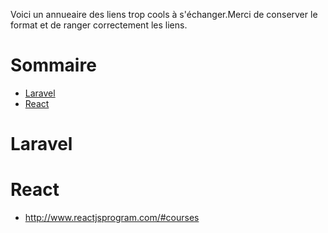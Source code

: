 Voici un annueaire des liens trop cools à s'échanger.Merci de conserver le format et de ranger correctement les liens.

# Sommaire
* [Laravel](#laravel)
* [React](#react)

# Laravel


# React
* http://www.reactjsprogram.com/#courses